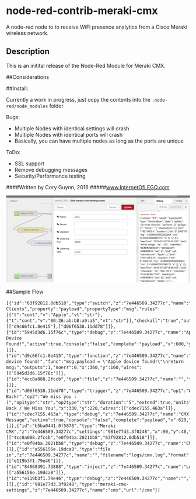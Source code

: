# node-red-contrib-meraki-cmx
A node-red node to to receive WiFi presence analytics from a Cisco Meraki wireless network.

## Description
This is an initital release of the Node-Red Module for Meraki CMX.

##Considerations

##Install:

Currently a work in progress, just copy the contents into the `.node-red/node_modules` folder

Bugs:
- Multiple Nodes with identical settings will crash
- Multiple Nodes with identical ports will crash
- Basically, you can have multiple nodes as long as the ports are unique

ToDo:
- SSL support
- Remove debugging messages
- Security/Performance testing

####Written by Cory Guynn, 2016
#####www.InternetOfLEGO.com

![Alt text](node-red-contrib-meraki-cmx-screenshot.png?raw=true "Optional Title")


##Sample Flow
```
[{"id":"63f92812.0db518","type":"switch","z":"7e446509.34277c","name":"Search Clients","property":"payload","propertyType":"msg","rules":[{"t":"cont","v":"Apple","vt":"str"},{"t":"cont","v":"00:26:ab:b8:a9:a5","vt":"str"}],"checkall":"true","outputs":2,"x":140,"y":160,"wires":[["d9c66fc1.8e415"],["d06f6538.11dd78"]]},{"id":"5945d3d6.15f76c","type":"debug","z":"7e446509.34277c","name":"Apple Device Found!","active":true,"console":"false","complete":"payload","x":600,"y":160,"wires":[]},{"id":"d9c66fc1.8e415","type":"function","z":"7e446509.34277c","name":"Apple device found!","func":"msg.payload = \"Apple device found!\"\nreturn msg;","outputs":1,"noerr":0,"x":360,"y":160,"wires":[["5945d3d6.15f76c"]]},{"id":"4cc8a088.2fccb","type":"file","z":"7e446509.34277c","name":"","filename":"logs/cmx.log","appendNewline":true,"createDir":true,"overwriteFile":"false","x":630,"y":100,"wires":[]},{"id":"d06f6538.11dd78","type":"trigger","z":"7e446509.34277c","op1":"Welcome Back!","op2":"We miss you :(","op1type":"str","op2type":"str","duration":"5","extend":true,"units":"min","reset":"","name":"Welcome Back / We Miss You","x":330,"y":220,"wires":[["cdec7155.463a"]]},{"id":"cdec7155.463a","type":"debug","z":"7e446509.34277c","name":"CMX Message","active":true,"console":"false","complete":"payload","x":620,"y":220,"wires":[]},{"id":"b5ba0441.0f5878","type":"Meraki CMX","z":"7e446509.34277c","settings":"981e77d3.3f0248","x":90,"y":40,"wires":[["4cc8a088.2fccb","e0f94ba.2021bb8","63f92812.0db518"]]},{"id":"e0f94ba.2021bb8","type":"debug","z":"7e446509.34277c","name":"CMX","active":true,"console":"false","complete":"payload","x":650,"y":40,"wires":[]},{"id":"a556156e.19dca8","type":"file in","z":"7e446509.34277c","name":"","filename":"logs/cmx.log","format":"utf8","x":370,"y":300,"wires":[["e119b3f1.79e46"]]},{"id":"84868391.73888","type":"inject","z":"7e446509.34277c","name":"Logs","topic":"","payload":"","payloadType":"date","repeat":"","crontab":"","once":false,"x":110,"y":300,"wires":[["a556156e.19dca8"]]},{"id":"e119b3f1.79e46","type":"debug","z":"7e446509.34277c","name":"","active":true,"console":"false","complete":"false","x":630,"y":300,"wires":[]},{"id":"981e77d3.3f0248","type":"meraki-cmx-settings","z":"7e446509.34277c","name":"cmx","url":"/cmx"}]
```




